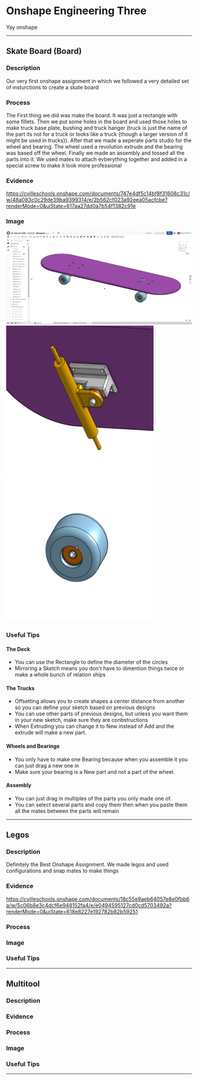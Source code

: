 # Onshape Engineering Three
Yay onshape

------------
## Skate Board (Board)

### Description 

Our very first onshape assignment in which we followed a very detailed set of insturctions to create a skate board

### Process

The First thing we did was make the board. It was just a rectangle with some fillets. Then we put some holes in the board and used those holes to make truck base plate, bushing and truck hanger (truck is just the name of the part its not for a truck or looks like a truck {though a larger version of it might be used in trucks}). After that we made a seperate parts studio for the wheel and bearing. The wheel used a revolution extrude and the bearing was based off the wheel. Finally we made an assembly and tossed all the parts into it. We used mates to attach evberything together and added in a special screw to make it look more professional 

### Evidence

https://cvilleschools.onshape.com/documents/747e4df5c14bf8f31608c31c/w/48a083c0c29de39ba9399314/e/2b562cf023a92eea05acfcbe?renderMode=0&uiState=617aa27dd0a7b54f1382c91e

### Image 

<img src="Images/Screenshot 2021-10-20 093817.png" width="800" hyeight="400">
<img src="Images/Screenshot 2021-10-28 093140.png" width="400" height="400">
<img src="Images/Screenshot 2021-10-28 093156.png" width="400" height="400">
     
### Useful Tips 

#### The Deck
* You can use the Rectangle to define the diameter of the circles 
* Mirroring a Sketch means you don't have to dimention things twice or make a whole bunch of relation ships 
#### The Trucks 
* Offsetting allows you to create shapes a center distance from another so you can define your sketch based on previous designs 
* You can use other parts of previous designs, but unless you want them in your new sketch, make sure they are conbstructions 
* When Extruding you can change it to New instead of Add and the extrude will make a new part.
#### Wheels and Bearings 
* You only have to make one Bearing because when you assemble it you can just drag a new one in
* Make sure your bearing is a New part and not a part of the wheel. 
#### Assembly 
* You can just drag in multiples of the parts you only made one of. 
* You can select several parts and copy them then when you paste them all the mates between the parts will remain 

-------

## Legos  

### Description 

Definitely the Best Onshape Assignment. We made legos and used configurations and snap mates to make things 

### Evidence 

https://cvilleschools.onshape.com/documents/18c55e9aeb64057e8e0fbb6a/w/5c06b8e3c4dcf6e948152fa4/e/e0494595127cd0cd5703492a?renderMode=0&uiState=618e8227e192782b82b59251

### Process



### Image 

### Useful Tips
-------

## Multitool  

### Description 

### Evidence 

### Process

### Image 

### Useful Tips
-------
